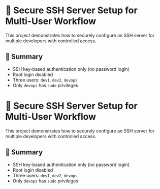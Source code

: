 # 🔐 Secure SSH Server Setup for Multi-User Workflow

This project demonstrates how to securely configure an SSH server for multiple developers with controlled access.

## 🧾 Summary

- SSH key-based authentication only (no password login)
- Root login disabled
- Three users: `dev1`, `dev2`, `devops`
- Only `devops` has `sudo` privileges

# 🔐 Secure SSH Server Setup for Multi-User Workflow

This project demonstrates how to securely configure an SSH server for multiple developers with controlled access.

## 🧾 Summary

- SSH key-based authentication only (no password login)
- Root login disabled
- Three users: `dev1`, `dev2`, `devops`
- Only `devops` has `sudo` privileges
